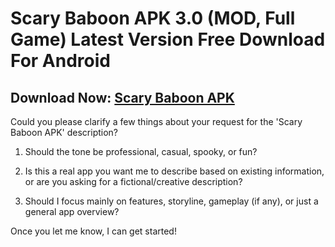 ﻿#  Scary Baboon APK 3.0 (MOD, Full Game) Latest Version Free Download For Android
##  Download Now: [Scary Baboon APK](https://tinyurl.com/43abpsu7) 
Could you please clarify a few things about your request for the 'Scary Baboon APK' description?

1.  Should the tone be professional, casual, spooky, or fun?
    
2.  Is this a real app you want me to describe based on existing information, or are you asking for a fictional/creative description?
    
3.  Should I focus mainly on features, storyline, gameplay (if any), or just a general app overview?
    

Once you let me know, I can get started!
